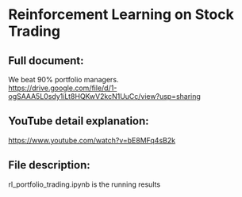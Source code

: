 # Reinforcement Learning on Stock Trading

## Full document:

We beat 90% portfolio managers.   
https://drive.google.com/file/d/1-ogSAAA5L0sdy1iLt8HQKwV2kcN1UuCc/view?usp=sharing

## YouTube detail explanation:
https://www.youtube.com/watch?v=bE8MFq4sB2k

## File description:
rl_portfolio_trading.ipynb is the running results

